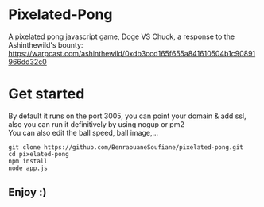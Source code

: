 # Pixelated-Pong
A pixelated pong javascript game, Doge VS Chuck, a response to the Ashinthewild's bounty: https://warpcast.com/ashinthewild/0xdb3ccd165f655a841610504b1c90891966dd32c0

# Get started
By default it runs on the port 3005, you can point your domain & add ssl, also you can run it definitively by using nogup or pm2 <br/>
You can also edit the ball speed, ball image,...

```
git clone https://github.com/BenraouaneSoufiane/pixelated-pong.git
cd pixelated-pong
npm install
node app.js
```
## Enjoy :)
